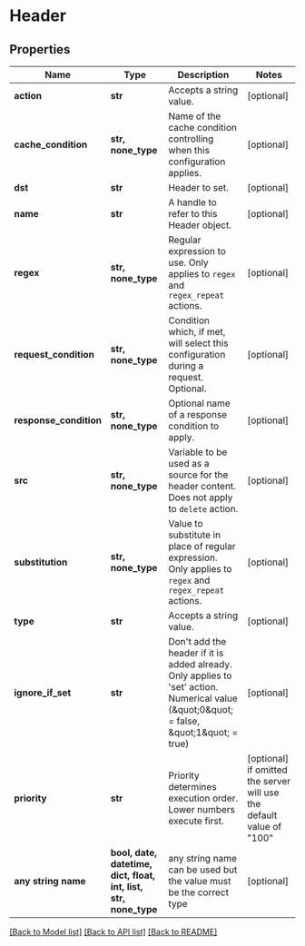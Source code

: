 # Header


## Properties
Name | Type | Description | Notes
------------ | ------------- | ------------- | -------------
**action** | **str** | Accepts a string value. | [optional] 
**cache_condition** | **str, none_type** | Name of the cache condition controlling when this configuration applies. | [optional] 
**dst** | **str** | Header to set. | [optional] 
**name** | **str** | A handle to refer to this Header object. | [optional] 
**regex** | **str, none_type** | Regular expression to use. Only applies to `regex` and `regex_repeat` actions. | [optional] 
**request_condition** | **str, none_type** | Condition which, if met, will select this configuration during a request. Optional. | [optional] 
**response_condition** | **str, none_type** | Optional name of a response condition to apply. | [optional] 
**src** | **str, none_type** | Variable to be used as a source for the header content. Does not apply to `delete` action. | [optional] 
**substitution** | **str, none_type** | Value to substitute in place of regular expression. Only applies to `regex` and `regex_repeat` actions. | [optional] 
**type** | **str** | Accepts a string value. | [optional] 
**ignore_if_set** | **str** | Don&#39;t add the header if it is added already. Only applies to &#39;set&#39; action. Numerical value (\&quot;0\&quot; &#x3D; false, \&quot;1\&quot; &#x3D; true) | [optional] 
**priority** | **str** | Priority determines execution order. Lower numbers execute first. | [optional]  if omitted the server will use the default value of "100"
**any string name** | **bool, date, datetime, dict, float, int, list, str, none_type** | any string name can be used but the value must be the correct type | [optional]

[[Back to Model list]](../README.md#documentation-for-models) [[Back to API list]](../README.md#documentation-for-api-endpoints) [[Back to README]](../README.md)


